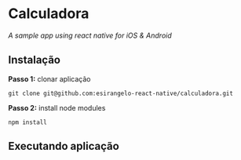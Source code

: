 # Calculadora

*A sample app using react native for iOS & Android*

## Instalação

**Passo 1:** clonar aplicação

```
git clone git@github.com:esirangelo-react-native/calculadora.git
```

**Passo 2:** install node modules

```
npm install
```

## Executando aplicação